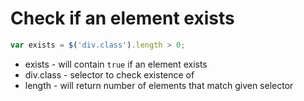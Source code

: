 # Check if an element exists

```javascript
var exists = $('div.class').length > 0;
```

- exists - will contain ```true``` if an element exists
- div.class - selector to check existence of
- length - will return number of elements that match given selector
